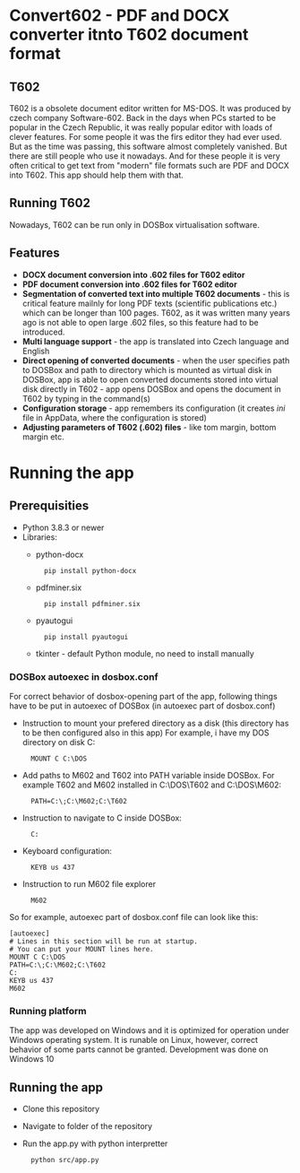 # Convert602 - PDF and DOCX converter itnto T602 document format #

## T602 ##
T602 is a obsolete document editor written for MS-DOS. It was produced by czech company Software-602. Back in the days when PCs started to be popular in the Czech Republic, it was really popular editor with loads of clever features. For some people it was the firs editor they had ever used. But as the time was passing, this software almost completely vanished. But there are still people who use it nowadays. And for these people it is very often critical to get text from "modern" file formats such are PDF and DOCX into T602. This app should help them with that.

## Running T602 ##
Nowadays, T602 can be run only in DOSBox virtualisation software.

## Features ##
- **DOCX document conversion into .602 files for T602 editor**
- **PDF document conversion into .602 files for T602 editor**
- **Segmentation of converted text into multiple T602 documents** - this is critical feature mailnly for long PDF texts (scientific publications etc.) which can be longer than 100 pages. T602, as it was written many years ago is not able to open large .602 files, so this feature had to be introduced.
- **Multi language support** - the app is translated into Czech language and English
- **Direct opening of converted documents** - when the user specifies path to DOSBox and path to directory which is mounted as virtual disk in DOSBox, app is able to open converted documents stored into virtual disk directly in T602 - app opens DOSBox and opens the document in T602 by typing in the command(s)
- **Configuration storage** - app remembers its configuration (it creates *ini* file in AppData, where the configuration is stored)
- **Adjusting parameters of T602 (.602) files** - like tom margin, bottom margin etc.

# Running the app #

## Prerequisities ##
- Python 3.8.3 or newer
- Libraries:
    - python-docx
    
            pip install python-docx


    - pdfminer.six 

            pip install pdfminer.six

    - pyautogui

            pip install pyautogui

    - tkinter - default Python module, no need to install manually

### DOSBox autoexec in dosbox.conf ###
For correct behavior of dosbox-opening part of the app, following things have to be put in autoexec of DOSBox (in autoexec part of dosbox.conf)
- Instruction to mount your prefered directory as a disk (this directory has to be then configured also in this app) For example, i have my DOS directory on disk C:

        MOUNT C C:\DOS

- Add paths to M602 and T602 into PATH variable inside DOSBox. For example T602 and M602 installed in C:\DOS\T602 and C:\DOS\M602:

        PATH=C:\;C:\M602;C:\T602

- Instruction to navigate to C inside DOSBox:

        C:

- Keyboard configuration:

        KEYB us 437

- Instruction to run M602 file explorer

        M602

So for example, autoexec part of dosbox.conf file can look like this:

    [autoexec]
    # Lines in this section will be run at startup.
    # You can put your MOUNT lines here.
    MOUNT C C:\DOS
    PATH=C:\;C:\M602;C:\T602
    C:
    KEYB us 437
    M602

### Running platform ###
The app was developed on Windows and it is optimized for operation under Windows operating system. It is runable on Linux, however, correct behavior of some parts cannot be granted.
Development was done on Windows 10

## Running the app ##
- Clone this repository
- Navigate to folder of the repository
- Run the app.py with python interpretter

        python src/app.py